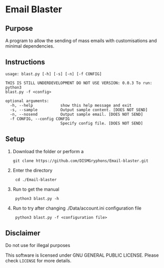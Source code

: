 # Email Blaster

## Purpose
A program to allow the sending of mass emails with customisations and minimal dependencies.

## Instructions
```
usage: blast.py [-h] [-s] [-n] [-f CONFIG]

THIS IS STILL UNDERDEVELOPMENT DO NOT USE VERSION: 0.0.3 To run: python3
blast.py -f <config>

optional arguments:
  -h, --help            show this help message and exit
  -s, --sample          Output sample content. [DOES NOT SEND]
  -n, --nosend          Output sample email. [DOES NOT SEND]
  -f CONFIG, --config CONFIG
                        Specify config file. [DOES NOT SEND]
```

## Setup
1. Download the folder or perform a 
    ```
    git clone https://github.com/DISMGryphons/Email-blaster.git
    ```
2. Enter the directory
   ```
    cd ./Email-blaster
   ``` 
3. Run to get the manual
   ```
    python3 blast.py -h
   ```
4. Run to try after changing ./Data/account.ini configuration file
   ```
    python3 blast.py -f <configuration file>
   ```

## Disclaimer
Do not use for illegal purposes

This software is licensed under GNU GENERAL PUBLIC LICENSE. Please check `LICENSE` for more details.